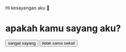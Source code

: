 Hi kesayangan aku 🥰
<h1>apakah kamu sayang aku? </h1>
<div class="container">
<button>sangat sayang</button> 
<button><i class="https://www.google.com/search?safe=strict&client=ms-android-xiaomi-rev1&sxsrf=ALeKk01puYyi_BZcndmhyIxG6g3vY8ntnQ%3A1609750012106&ei=_NXyX7nzBYif4-EP8tKs-Aw&q=gambar+babi+mati&oq=gambar+babi+mati&gs_lcp=ChNtb2JpbGUtZ3dzLXdpei1zZXJwEAMyAggAMgYIABAWEB46BAgAEEc6BwgjEOoCECc6BAgjECc6BAgAEEM6CAgAELEDEIMBOgUIABCxAzoICC4QsQMQgwE6AgguOgQIIRAVUPwaWPI7YI8-aAFwAXgDgAHBAogBjBqSAQkxMy4xNC4xLjGYAQCgAQGwAQ_IAQjAAQE&sclient=mobile-gws-wiz-serp#imgrc=UehJw8s1bM6-0M">tidak sama sekali </button> 

 

